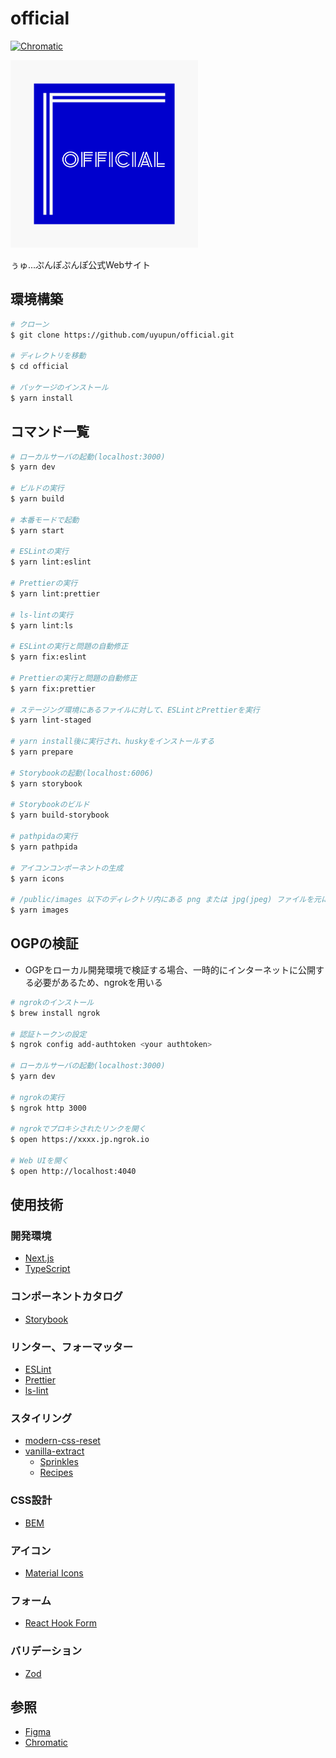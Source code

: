 # official

[![Chromatic](https://github.com/uyupun/official/actions/workflows/chromatic.yml/badge.svg)](https://github.com/uyupun/official/actions/workflows/chromatic.yml)

<img src="logo.png" width="300px">

ぅゅ...ぷんぽぷんぽ公式Webサイト

## 環境構築

```bash
# クローン
$ git clone https://github.com/uyupun/official.git

# ディレクトリを移動
$ cd official

# パッケージのインストール
$ yarn install
```

## コマンド一覧

```bash
# ローカルサーバの起動(localhost:3000)
$ yarn dev

# ビルドの実行
$ yarn build

# 本番モードで起動
$ yarn start

# ESLintの実行
$ yarn lint:eslint

# Prettierの実行
$ yarn lint:prettier

# ls-lintの実行
$ yarn lint:ls

# ESLintの実行と問題の自動修正
$ yarn fix:eslint

# Prettierの実行と問題の自動修正
$ yarn fix:prettier

# ステージング環境にあるファイルに対して、ESLintとPrettierを実行
$ yarn lint-staged

# yarn install後に実行され、huskyをインストールする
$ yarn prepare

# Storybookの起動(localhost:6006)
$ yarn storybook

# Storybookのビルド
$ yarn build-storybook

# pathpidaの実行
$ yarn pathpida

# アイコンコンポーネントの生成
$ yarn icons

# /public/images 以下のディレクトリ内にある png または jpg(jpeg) ファイルを元に画像を生成
$ yarn images
```

## OGPの検証

- OGPをローカル開発環境で検証する場合、一時的にインターネットに公開する必要があるため、ngrokを用いる

```bash
# ngrokのインストール
$ brew install ngrok

# 認証トークンの設定
$ ngrok config add-authtoken <your authtoken>

# ローカルサーバの起動(localhost:3000)
$ yarn dev

# ngrokの実行
$ ngrok http 3000

# ngrokでプロキシされたリンクを開く
$ open https://xxxx.jp.ngrok.io

# Web UIを開く
$ open http://localhost:4040
```

## 使用技術

### 開発環境

- [Next.js](https://nextjs.org)
- [TypeScript](https://www.typescriptlang.org)

### コンポーネントカタログ

- [Storybook](https://storybook.js.org)

### リンター、フォーマッター

- [ESLint](https://eslint.org)
- [Prettier](https://prettier.io)
- [ls-lint](https://ls-lint.org)

### スタイリング

- [modern-css-reset](https://github.com/hankchizljaw/modern-css-reset)
- [vanilla-extract](https://vanilla-extract.style)
  - [Sprinkles](https://vanilla-extract.style/documentation/packages/sprinkles)
  - [Recipes](https://vanilla-extract.style/documentation/packages/recipes)

### CSS設計

- [BEM](https://en.bem.info)

### アイコン

- [Material Icons](https://fonts.google.com/icons?icon.set=Material+Icons)

### フォーム

- [React Hook Form](https://react-hook-form.com/)

### バリデーション

- [Zod](https://zod.dev/)

## 参照

- [Figma](https://www.figma.com/file/24u8W1q18DksKv8UmgUhpv/official)
- [Chromatic](https://www.chromatic.com/builds?appId=61fbd2ebd69c46003acc2b93)
